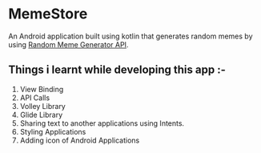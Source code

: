 # MemeStore
An Android application built using kotlin that generates random memes by using [Random Meme Generator API](https://github.com/D3vd/Meme_Api).
## Things i learnt while developing this app :-
1. View Binding 
2. API Calls
3. Volley Library
4. Glide Library
5. Sharing text to another applications using Intents.
6. Styling Applications
7. Adding icon of Android Applications

